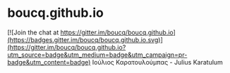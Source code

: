 # boucq.github.io

[![Join the chat at https://gitter.im/boucq/boucq.github.io](https://badges.gitter.im/boucq/boucq.github.io.svg)](https://gitter.im/boucq/boucq.github.io?utm_source=badge&utm_medium=badge&utm_campaign=pr-badge&utm_content=badge)
Ιούλιος Καρατουλούμπας - Julius Karatulum


